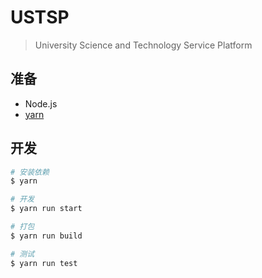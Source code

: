 # USTSP
> University Science and Technology Service Platform

## 准备
- Node.js
- [yarn](https://yarnpkg.com/zh-Hans/docs/install)

## 开发
``` bash
# 安装依赖
$ yarn

# 开发
$ yarn run start

# 打包
$ yarn run build

# 测试
$ yarn run test
```
